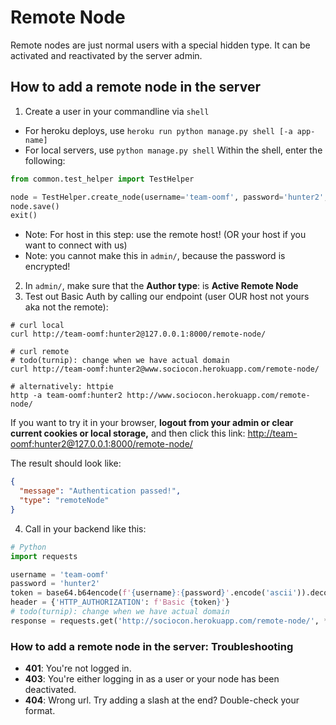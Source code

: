 # Remote Node

Remote nodes are just normal users with a special hidden type. It can be activated and reactivated by the server admin.

## How to add a remote node in the server

1. Create a user in your commandline via `shell`

- For heroku deploys, use `heroku run python manage.py shell [-a app-name]`
- For local servers, use `python manage.py shell`
  Within the shell, enter the following:

```python
from common.test_helper import TestHelper

node = TestHelper.create_node(username='team-oomf', password='hunter2', host='www.team-oomf.herokuapp.com')
node.save()
exit()
```

- Note: For host in this step: use the remote host! (OR your host if you want to connect with us)
- Note: you cannot make this in `admin/`, because the password is encrypted!

2. In `admin/`, make sure that the **Author type**: is **Active Remote Node**
3. Test out Basic Auth by calling our endpoint (user OUR host not yours aka not the remote):

```shell
# curl local
curl http://team-oomf:hunter2@127.0.0.1:8000/remote-node/

# curl remote
# todo(turnip): change when we have actual domain
curl http://team-oomf:hunter2@www.sociocon.herokuapp.com/remote-node/

# alternatively: httpie
http -a team-oomf:hunter2 http://www.sociocon.herokuapp.com/remote-node/
````

If you want to try it in your browser, **logout from your admin or clear current cookies or local storage,**
and then click this link:
[http://team-oomf:hunter2@127.0.0.1:8000/remote-node/](http://team-oomf:hunter2@127.0.0.1:8000/remote-node/)

The result should look like:

```json
{
  "message": "Authentication passed!",
  "type": "remoteNode"
}
```

4. Call in your backend like this:
```python
# Python
import requests

username = 'team-oomf'
password = 'hunter2'
token = base64.b64encode(f'{username}:{password}'.encode('ascii')).decode('utf-8')
header = {'HTTP_AUTHORIZATION': f'Basic {token}'}
# todo(turnip): change when we have actual domain
response = requests.get('http://sociocon.herokuapp.com/remote-node/', **headers)
```

### How to add a remote node in the server: Troubleshooting

- **401**: You're not logged in.
- **403**: You're either logging in as a user or your node has been deactivated.
- **404**: Wrong url. Try adding a slash at the end? Double-check your format.
